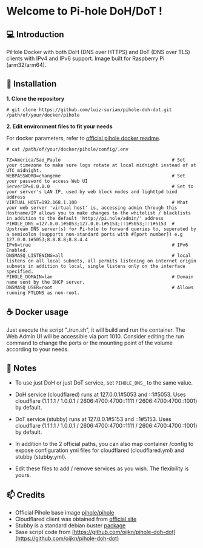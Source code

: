 # Welcome to Pi-hole DoH/DoT !

## 💻 Introduction

PiHole Docker with both DoH (DNS over HTTPS) and DoT (DNS over TLS) clients with IPv4 and IPv6 support.
Image built for Raspberry Pi (arm32/arm64).

## 🚀 Installation

**1. Clone the repository**

`# git clone https://github.com/luiz-surian/pihole-doh-dot.git /path/of/your/docker/pihole`

**2. Edit environment files to fit your needs**

For docker parameters, refer to [official pihole docker readme](https://github.com/pi-hole/pi-hole).

`# cat /path/of/your/docker/pihole/config/.env`
```
TZ=America/Sao_Paulo                                         # Set your timezone to make sure logs rotate at local midnight instead of at UTC midnight.
WEBPASSWORD=changeme                                         # Set your password to access Web UI
ServerIP=0.0.0.0                                             # Set to your server's LAN IP, used by web block modes and lighttpd bind address
VIRTUAL_HOST=192.168.1.100                                   # What your web server 'virtual host' is, accessing admin through this Hostname/IP allows you to make changes to the whitelist / blacklists in addition to the default 'http://pi.hole/admin/' address
PIHOLE_DNS_=127.0.0.1#5053;127.0.0.1#5153;::1#5053;::1#5153  # Upstream DNS server(s) for Pi-hole to forward queries to, seperated by a semicolon (supports non-standard ports with #[port number]) e.g 127.0.0.1#5053;8.8.8.8;8.8.4.4
IPv6=true                                                    # IPv6 Enabled.
DNSMASQ_LISTENING=all                                        # local listens on all local subnets, all permits listening on internet origin subnets in addition to local, single listens only on the interface specified.
PIHOLE_DOMAIN=lan                                            # Domain name sent by the DHCP server.
DNSMASQ_USER=root                                            # Allows running FTLDNS as non-root.
```

## ☕ Docker usage

Just execute the script "./run.sh", it will build and run the container. The Web Admin UI will be accessible via port 1010.
Consider editing the run command to change the ports or the mounting point of the volume according to your needs.

## 📝 Notes

- To use just DoH or just DoT service, set `PIHOLE_DNS_` to the same value.
 - DoH service (cloudflared) runs at 127.0.0.1#5053 and ::1#5053. Uses cloudflare (1.1.1.1 / 1.0.0.1 / 2606:4700:4700::1111 / 2606:4700:4700::1001) by default.
 - DoT service (stubby) runs at 127.0.0.1#5153 and ::1#5153. Uses cloudflare (1.1.1.1 / 1.0.0.1 / 2606:4700:4700::1111 / 2606:4700:4700::1001) by default.

- In addition to the 2 official paths, you can also map container /config to expose configuration yml files for cloudflared (cloudflared.yml) and stubby (stubby.yml).
 - Edit these files to add / remove services as you wish. The flexibility is yours.

## 📫 Credits

- Official Pihole base image [pihole/pihole](https://hub.docker.com/r/pihole/pihole)
- Cloudflared client was obtained from [official site](https://developers.cloudflare.com/)
- Stubby is a standard debian buster [package](https://github.com/getdnsapi/stubby)
- Base script code from [https://github.com/oijkn/pihole-doh-dot](https://github.com/oijkn/pihole-doh-dot)
